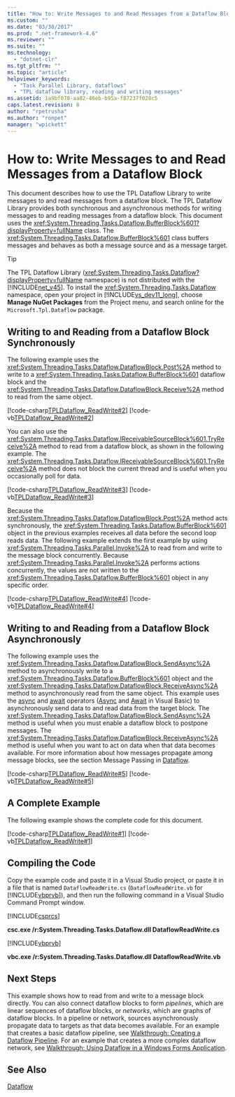 ```yaml
---
title: "How to: Write Messages to and Read Messages from a Dataflow Block | Microsoft Docs"
ms.custom: ""
ms.date: "03/30/2017"
ms.prod: ".net-framework-4.6"
ms.reviewer: ""
ms.suite: ""
ms.technology: 
  - "dotnet-clr"
ms.tgt_pltfrm: ""
ms.topic: "article"
helpviewer_keywords: 
  - "Task Parallel Library, dataflows"
  - "TPL dataflow library, reading and writing messages"
ms.assetid: 1a9bf078-aa82-46eb-b95a-f87237f028c5
caps.latest.revision: 8
author: "rpetrusha"
ms.author: "ronpet"
manager: "wpickett"
---
```

# How to: Write Messages to and Read Messages from a Dataflow Block
This document describes how to use the TPL Dataflow Library to write messages to and read messages from a dataflow block. The TPL Dataflow Library provides both synchronous and asynchronous methods for writing messages to and reading messages from a dataflow block. This document uses the <xref:System.Threading.Tasks.Dataflow.BufferBlock%601?displayProperty=fullName> class. The <xref:System.Threading.Tasks.Dataflow.BufferBlock%601> class buffers messages and behaves as both a message source and as a message target.  
  
> [!TIP]
>  The TPL Dataflow Library (<xref:System.Threading.Tasks.Dataflow?displayProperty=fullName> namespace) is not distributed with the [!INCLUDE[net_v45](../../../includes/net-v45-md.md)]. To install the <xref:System.Threading.Tasks.Dataflow> namespace, open your project in [!INCLUDE[vs_dev11_long](../../../includes/vs-dev11-long-md.md)], choose **Manage NuGet Packages** from the Project menu, and search online for the `Microsoft.Tpl.Dataflow` package.  
  
## Writing to and Reading from a Dataflow Block Synchronously  
 The following example uses the <xref:System.Threading.Tasks.Dataflow.DataflowBlock.Post%2A> method to write to a <xref:System.Threading.Tasks.Dataflow.BufferBlock%601> dataflow block and the <xref:System.Threading.Tasks.Dataflow.DataflowBlock.Receive%2A> method to read from the same object.  
  
 [!code-csharp[TPLDataflow_ReadWrite#2](../../../samples/snippets/csharp/VS_Snippets_Misc/tpldataflow_readwrite/cs/dataflowreadwrite.cs#2)]
 [!code-vb[TPLDataflow_ReadWrite#2](../../../samples/snippets/visualbasic/VS_Snippets_Misc/tpldataflow_readwrite/vb/dataflowreadwrite.vb#2)]  
  
 You can also use the <xref:System.Threading.Tasks.Dataflow.IReceivableSourceBlock%601.TryReceive%2A> method to read from a dataflow block, as shown in the following example. The <xref:System.Threading.Tasks.Dataflow.IReceivableSourceBlock%601.TryReceive%2A> method does not block the current thread and is useful when you occasionally poll for data.  
  
 [!code-csharp[TPLDataflow_ReadWrite#3](../../../samples/snippets/csharp/VS_Snippets_Misc/tpldataflow_readwrite/cs/dataflowreadwrite.cs#3)]
 [!code-vb[TPLDataflow_ReadWrite#3](../../../samples/snippets/visualbasic/VS_Snippets_Misc/tpldataflow_readwrite/vb/dataflowreadwrite.vb#3)]  
  
 Because the <xref:System.Threading.Tasks.Dataflow.DataflowBlock.Post%2A> method acts synchronously, the <xref:System.Threading.Tasks.Dataflow.BufferBlock%601> object in the previous examples receives all data before the second loop reads data. The following example extends the first example by using <xref:System.Threading.Tasks.Parallel.Invoke%2A> to read from and write to the message block concurrently. Because <xref:System.Threading.Tasks.Parallel.Invoke%2A> performs actions concurrently, the values are not written to the <xref:System.Threading.Tasks.Dataflow.BufferBlock%601> object in any specific order.  
  
 [!code-csharp[TPLDataflow_ReadWrite#4](../../../samples/snippets/csharp/VS_Snippets_Misc/tpldataflow_readwrite/cs/dataflowreadwrite.cs#4)]
 [!code-vb[TPLDataflow_ReadWrite#4](../../../samples/snippets/visualbasic/VS_Snippets_Misc/tpldataflow_readwrite/vb/dataflowreadwrite.vb#4)]  
  
## Writing to and Reading from a Dataflow Block Asynchronously  
 The following example uses the <xref:System.Threading.Tasks.Dataflow.DataflowBlock.SendAsync%2A> method to asynchronously write to a <xref:System.Threading.Tasks.Dataflow.BufferBlock%601> object and the <xref:System.Threading.Tasks.Dataflow.DataflowBlock.ReceiveAsync%2A> method to asynchronously read from the same object. This example uses the [async](../Topic/async%20\(C%23%20Reference\).md) and [await](../Topic/await%20\(C%23%20Reference\).md) operators ([Async](../Topic/Async%20\(Visual%20Basic\).md) and [Await](../Topic/Await%20Operator%20\(Visual%20Basic\).md) in Visual Basic) to asynchronously send data to and read data from the target block. The <xref:System.Threading.Tasks.Dataflow.DataflowBlock.SendAsync%2A> method is useful when you must enable a dataflow block to postpone messages. The <xref:System.Threading.Tasks.Dataflow.DataflowBlock.ReceiveAsync%2A> method is useful when you want to act on data when that data becomes available. For more information about how messages propagate among message blocks, see the section Message Passing in [Dataflow](../../../docs/standard/parallel-programming/dataflow-task-parallel-library.md).  
  
 [!code-csharp[TPLDataflow_ReadWrite#5](../../../samples/snippets/csharp/VS_Snippets_Misc/tpldataflow_readwrite/cs/dataflowreadwrite.cs#5)]
 [!code-vb[TPLDataflow_ReadWrite#5](../../../samples/snippets/visualbasic/VS_Snippets_Misc/tpldataflow_readwrite/vb/dataflowreadwrite.vb#5)]  
  
## A Complete Example  
 The following example shows the complete code for this document.  
  
 [!code-csharp[TPLDataflow_ReadWrite#1](../../../samples/snippets/csharp/VS_Snippets_Misc/tpldataflow_readwrite/cs/dataflowreadwrite.cs#1)]
 [!code-vb[TPLDataflow_ReadWrite#1](../../../samples/snippets/visualbasic/VS_Snippets_Misc/tpldataflow_readwrite/vb/dataflowreadwrite.vb#1)]  
  
## Compiling the Code  
 Copy the example code and paste it in a Visual Studio project, or paste it in a file that is named `DataflowReadWrite.cs` (`DataflowReadWrite.vb` for [!INCLUDE[vbprvb](../../../includes/vbprvb-md.md)]), and then run the following command in a Visual Studio Command Prompt window.  
  
 [!INCLUDE[csprcs](../../../includes/csprcs-md.md)]  
  
 **csc.exe /r:System.Threading.Tasks.Dataflow.dll DataflowReadWrite.cs**  
  
 [!INCLUDE[vbprvb](../../../includes/vbprvb-md.md)]  
  
 **vbc.exe /r:System.Threading.Tasks.Dataflow.dll DataflowReadWrite.vb**  
  
## Next Steps  
 This example shows how to read from and write to a message block directly. You can also connect dataflow blocks to form *pipelines*, which are linear sequences of dataflow blocks, or *networks*, which are graphs of dataflow blocks. In a pipeline or network, sources asynchronously propagate data to targets as that data becomes available. For an example that creates a basic dataflow pipeline, see [Walkthrough: Creating a Dataflow Pipeline](../../../docs/standard/parallel-programming/walkthrough-creating-a-dataflow-pipeline.md). For an example that creates a more complex dataflow network, see [Walkthrough: Using Dataflow in a Windows Forms Application](../../../docs/standard/parallel-programming/walkthrough-using-dataflow-in-a-windows-forms-application.md).  
  
## See Also  
 [Dataflow](../../../docs/standard/parallel-programming/dataflow-task-parallel-library.md)